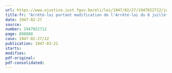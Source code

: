 ```yaml
---
url: https://www.ejustice.just.fgov.be/eli/loi/1947/02/27/1947022712/justel
title-fr: "Arrêté-loi portant modification de l'Arrêté-loi du 8 juillet 1946 prorogeant, en raison des évènements de guerre, les délais en matière de propriété industrielle et la durée des brevets d'invention"
date: 1947-02-27
source:
number: 1947022712
page: 888888
case: 1947-02-27/12
publication: 1947-03-21
starts:
modifies:
pdf-original:
pdf-consolidated:
---
```


